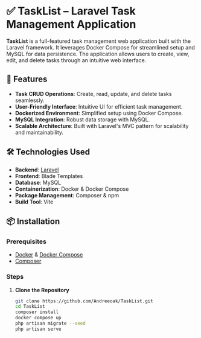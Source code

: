 # ✅ TaskList – Laravel Task Management Application

**TaskList** is a full-featured task management web application built with the Laravel framework. It leverages Docker Compose for streamlined setup and MySQL for data persistence. The application allows users to create, view, edit, and delete tasks through an intuitive web interface.

## 🚀 Features

- **Task CRUD Operations**: Create, read, update, and delete tasks seamlessly.
- **User-Friendly Interface**: Intuitive UI for efficient task management.
- **Dockerized Environment**: Simplified setup using Docker Compose.
- **MySQL Integration**: Robust data storage with MySQL.
- **Scalable Architecture**: Built with Laravel's MVC pattern for scalability and maintainability.

## 🛠️ Technologies Used

- **Backend**: [Laravel](https://laravel.com/)
- **Frontend**: Blade Templates
- **Database**: MySQL
- **Containerization**: Docker & Docker Compose
- **Package Management**: Composer & npm
- **Build Tool**: Vite

## 📦 Installation

### Prerequisites

- [Docker](https://www.docker.com/get-started) & [Docker Compose](https://docs.docker.com/compose/install/)
- [Composer](https://getcomposer.org/)

### Steps

1. **Clone the Repository**

   ```bash
   git clone https://github.com/Andreeoak/TaskList.git
   cd TaskList
   composer install
   docker compose up
   php artisan migrate --seed
   php artisan serve
